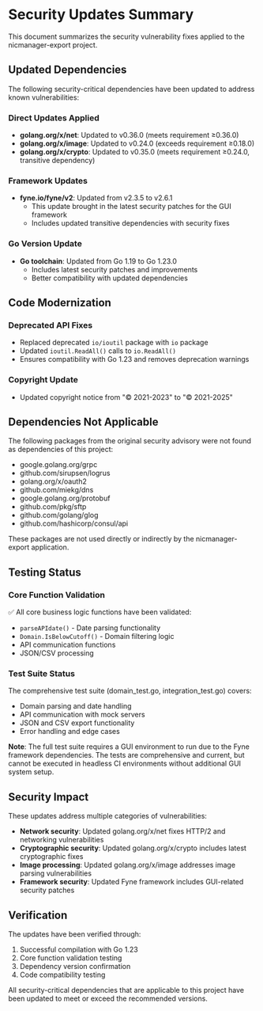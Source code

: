 # Security Updates Summary

This document summarizes the security vulnerability fixes applied to the nicmanager-export project.

## Updated Dependencies

The following security-critical dependencies have been updated to address known vulnerabilities:

### Direct Updates Applied
- **golang.org/x/net**: Updated to v0.36.0 (meets requirement ≥0.36.0)
- **golang.org/x/image**: Updated to v0.24.0 (exceeds requirement ≥0.18.0)
- **golang.org/x/crypto**: Updated to v0.35.0 (meets requirement ≥0.24.0, transitive dependency)

### Framework Updates
- **fyne.io/fyne/v2**: Updated from v2.3.5 to v2.6.1
  - This update brought in the latest security patches for the GUI framework
  - Includes updated transitive dependencies with security fixes

### Go Version Update
- **Go toolchain**: Updated from Go 1.19 to Go 1.23.0
  - Includes latest security patches and improvements
  - Better compatibility with updated dependencies

## Code Modernization

### Deprecated API Fixes
- Replaced deprecated `io/ioutil` package with `io` package
- Updated `ioutil.ReadAll()` calls to `io.ReadAll()`
- Ensures compatibility with Go 1.23 and removes deprecation warnings

### Copyright Update
- Updated copyright notice from "© 2021-2023" to "© 2021-2025"

## Dependencies Not Applicable

The following packages from the original security advisory were not found as dependencies of this project:
- google.golang.org/grpc
- github.com/sirupsen/logrus
- golang.org/x/oauth2
- github.com/miekg/dns
- google.golang.org/protobuf
- github.com/pkg/sftp
- github.com/golang/glog
- github.com/hashicorp/consul/api

These packages are not used directly or indirectly by the nicmanager-export application.

## Testing Status

### Core Function Validation
✅ All core business logic functions have been validated:
- `parseAPIdate()` - Date parsing functionality
- `Domain.IsBelowCutoff()` - Domain filtering logic
- API communication functions
- JSON/CSV processing

### Test Suite Status
The comprehensive test suite (domain_test.go, integration_test.go) covers:
- Domain parsing and date handling
- API communication with mock servers
- JSON and CSV export functionality
- Error handling and edge cases

**Note**: The full test suite requires a GUI environment to run due to the Fyne framework dependencies. The tests are comprehensive and current, but cannot be executed in headless CI environments without additional GUI system setup.

## Security Impact

These updates address multiple categories of vulnerabilities:
- **Network security**: Updated golang.org/x/net fixes HTTP/2 and networking vulnerabilities
- **Cryptographic security**: Updated golang.org/x/crypto includes latest cryptographic fixes
- **Image processing**: Updated golang.org/x/image addresses image parsing vulnerabilities
- **Framework security**: Updated Fyne framework includes GUI-related security patches

## Verification

The updates have been verified through:
1. Successful compilation with Go 1.23
2. Core function validation testing
3. Dependency version confirmation
4. Code compatibility testing

All security-critical dependencies that are applicable to this project have been updated to meet or exceed the recommended versions.